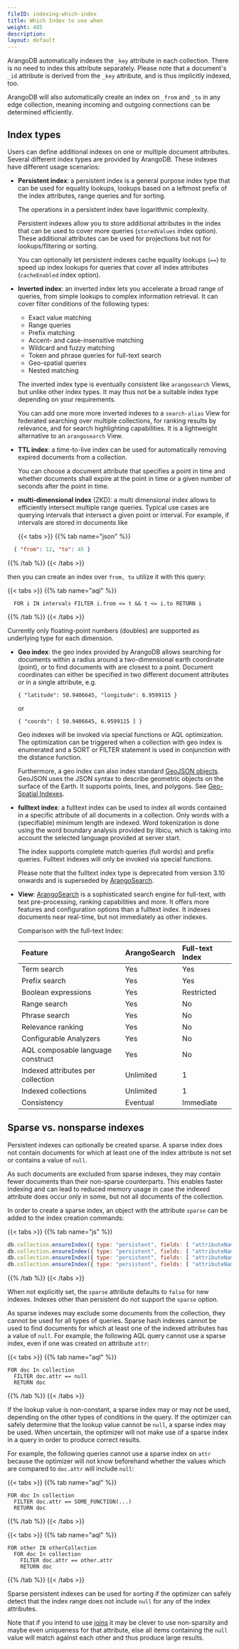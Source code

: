 ```yaml
---
fileID: indexing-which-index
title: Which Index to use when
weight: 485
description: 
layout: default
---
```

ArangoDB automatically indexes the `_key` attribute in each collection. There
is no need to index this attribute separately. Please note that a document's
`_id` attribute is derived from the `_key` attribute, and is thus implicitly
indexed, too.

ArangoDB will also automatically create an index on `_from` and `_to` in any
edge collection, meaning incoming and outgoing connections can be determined
efficiently.

## Index types

Users can define additional indexes on one or multiple document attributes.
Several different index types are provided by ArangoDB. These indexes have
different usage scenarios:

- **Persistent index**: a persistent index is a general purpose index type
  that can be used for equality lookups, lookups based on a leftmost prefix 
  of the index attributes, range queries and for sorting.

  The operations in a persistent index have logarithmic complexity.

  Persistent indexes allow you to store additional attributes in the index that
  can be used to cover more queries (`storedValues` index option).
  These additional attributes can be used for projections but not for
  lookups/filtering or sorting.

  You can optionally let persistent indexes cache equality lookups (`==`) to
  speed up index lookups for queries that cover all index attributes
  (`cacheEnabled` index option).

- **Inverted index**: an inverted index lets you accelerate a broad range of
  queries, from simple lookups to complex information retrieval. It can cover
  filter conditions of the following types:

  - Exact value matching
  - Range queries
  - Prefix matching
  - Accent- and case-insensitive matching
  - Wildcard and fuzzy matching
  - Token and phrase queries for full-text search
  - Geo-spatial queries
  - Nested matching

  The inverted index type is eventually consistent like `arangosearch` Views,
  but unlike other index types.
  It may thus not be a suitable index type depending on your requirements.

  You can add one more more inverted indexes to a `search-alias` View for
  federated searching over multiple collections, for ranking results by
  relevance, and for search highlighting capabilities. It is a lightweight
  alternative to an `arangosearch` View.

- **TTL index**: a time-to-live index can be used for automatically removing
  expired documents from a collection.
  
  You can choose a document attribute that specifies a point in time and whether
  documents shall expire at the point in time or a given number of seconds after
  the point in time.

- **multi-dimensional index** (ZKD): a multi dimensional index allows to
  efficiently intersect multiple range queries. Typical use cases are querying
  intervals that intersect a given point or interval. For example, if intervals
  are stored in documents like

  {{< tabs >}}
{{% tab name="json" %}}
```json
  { "from": 12, "to": 45 }
  ```
{{% /tab %}}
{{< /tabs >}}

  then you can create an index over `from, to` utilize it with this query:

  {{< tabs >}}
{{% tab name="aql" %}}
```aql
  FOR i IN intervals FILTER i.from <= t && t <= i.to RETURN i
  ```
{{% /tab %}}
{{< /tabs >}}

  Currently only floating-point numbers (doubles) are supported as underlying
  type for each dimension.

- **Geo index**: the geo index provided by ArangoDB allows searching for documents
  within a radius around a two-dimensional earth coordinate (point), or to
  find documents with are closest to a point. Document coordinates can either 
  be specified in two different document attributes or in a single attribute, e.g.

      { "latitude": 50.9406645, "longitude": 6.9599115 }

  or

      { "coords": [ 50.9406645, 6.9599115 ] }

  Geo indexes will be invoked via special functions or AQL optimization. The
  optimization can be triggered when a collection with geo index is enumerated
  and a SORT or FILTER statement is used in conjunction with the distance
  function.

  Furthermore, a geo index can also index standard
  [GeoJSON objects](https://datatracker.ietf.org/doc/html/rfc7946).
  GeoJSON uses the JSON syntax to describe geometric objects on the surface
  of the Earth. It supports points, lines, and polygons.
  See [Geo-Spatial Indexes](working-with-indexes/indexing-geo).

- **fulltext index**: a fulltext index can be used to index all words contained in
  a specific attribute of all documents in a collection. Only words with a 
  (specifiable) minimum length are indexed. Word tokenization is done using 
  the word boundary analysis provided by libicu, which is taking into account 
  the selected language provided at server start.

  The index supports complete match queries (full words) and prefix queries.
  Fulltext indexes will only be invoked via special functions.

  Please note that the fulltext index type is deprecated from version 3.10 onwards
  and is superseded by [ArangoSearch](arangosearch/).

- **View**: [ArangoSearch](arangosearch/) is a sophisticated search engine
  for full-text, with text pre-processing, ranking capabilities and more.
  It offers more features and configuration options than a fulltext index.
  It indexes documents near real-time, but not immediately as other indexes.

  Comparison with the full-text Index:

  Feature                           | ArangoSearch | Full-text Index
  :---------------------------------|:-------------|:---------------
  Term search                       | Yes          | Yes
  Prefix search                     | Yes          | Yes
  Boolean expressions               | Yes          | Restricted
  Range search                      | Yes          | No
  Phrase search                     | Yes          | No
  Relevance ranking                 | Yes          | No
  Configurable Analyzers            | Yes          | No
  AQL composable language construct	| Yes          | No
  Indexed attributes per collection | Unlimited    | 1
  Indexed collections               | Unlimited    | 1
  Consistency                       | Eventual     | Immediate

## Sparse vs. nonsparse indexes

Persistent indexes can optionally be created sparse. A sparse index
does not contain documents for which at least one of the index attribute is not set
or contains a value of `null`.

As such documents are excluded from sparse indexes, they may contain fewer documents than
their non-sparse counterparts. This enables faster indexing and can lead to reduced memory
usage in case the indexed attribute does occur only in some, but not all documents of the 
collection.

In order to create a sparse index, an object with the attribute `sparse` can be added to
the index creation commands:

{{< tabs >}}
{{% tab name="js" %}}
```js
db.collection.ensureIndex({ type: "persistent", fields: [ "attributeName" ], sparse: true }); 
db.collection.ensureIndex({ type: "persistent", fields: [ "attributeName1", "attributeName2" ], sparse: true }); 
db.collection.ensureIndex({ type: "persistent", fields: [ "attributeName" ], unique: true, sparse: true }); 
db.collection.ensureIndex({ type: "persistent", fields: [ "attributeName1", "attributeName2" ], unique: true, sparse: true }); 
```
{{% /tab %}}
{{< /tabs >}}

When not explicitly set, the `sparse` attribute defaults to `false` for new indexes.
Indexes other than persistent do not support the `sparse` option.

As sparse indexes may exclude some documents from the collection, they cannot be used for
all types of queries. Sparse hash indexes cannot be used to find documents for which at
least one of the indexed attributes has a value of `null`. For example, the following AQL
query cannot use a sparse index, even if one was created on attribute `attr`:
<!-- TODO Remove above statement? -->

{{< tabs >}}
{{% tab name="aql" %}}
```aql
FOR doc In collection
  FILTER doc.attr == null
  RETURN doc
```
{{% /tab %}}
{{< /tabs >}}

If the lookup value is non-constant, a sparse index may or may not be used, depending on
the other types of conditions in the query. If the optimizer can safely determine that
the lookup value cannot be `null`, a sparse index may be used. When uncertain, the optimizer
will not make use of a sparse index in a query in order to produce correct results.

For example, the following queries cannot use a sparse index on `attr` because the optimizer
will not know beforehand whether the values which are compared to `doc.attr` will include `null`:

{{< tabs >}}
{{% tab name="aql" %}}
```aql
FOR doc In collection 
  FILTER doc.attr == SOME_FUNCTION(...) 
  RETURN doc
```
{{% /tab %}}
{{< /tabs >}}

{{< tabs >}}
{{% tab name="aql" %}}
```aql
FOR other IN otherCollection
  FOR doc In collection
    FILTER doc.attr == other.attr
    RETURN doc
```
{{% /tab %}}
{{< /tabs >}}

Sparse persistent indexes can be used for sorting if the optimizer can safely detect that the
index range does not include `null` for any of the index attributes.

Note that if you intend to use [joins](../aql/examples-query-patterns/examples-join) it may be clever
to use non-sparsity and maybe even uniqueness for that attribute, else all items containing
the `null` value will match against each other and thus produce large results.
